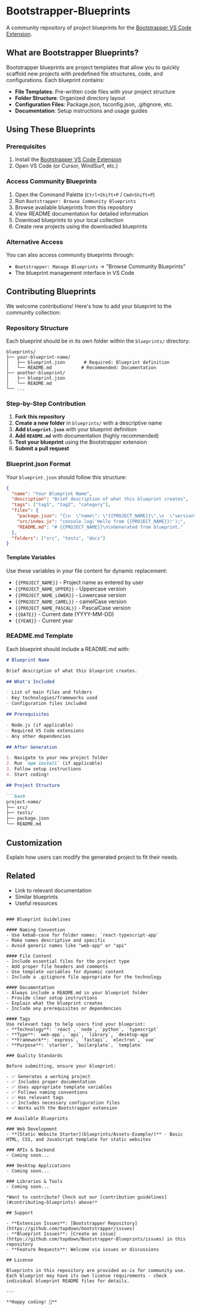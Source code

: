 # Bootstrapper-Blueprints

A community repository of project blueprints for the [Bootstrapper VS Code Extension](https://github.com/topdown/bootstrapper).

## What are Bootstrapper Blueprints?

Bootstrapper blueprints are project templates that allow you to quickly scaffold new projects with predefined file structures, code, and configurations. Each blueprint contains:

- **File Templates**: Pre-written code files with your project structure
- **Folder Structure**: Organized directory layout
- **Configuration Files**: Package.json, tsconfig.json, .gitignore, etc.
- **Documentation**: Setup instructions and usage guides

## Using These Blueprints

### Prerequisites

1. Install the [Bootstrapper VS Code Extension](https://github.com/topdown/bootstrapper)
2. Open VS Code (or Cursor, WindSurf, etc.)

### Access Community Blueprints

1. Open the Command Palette (`Ctrl+Shift+P` / `Cmd+Shift+P`)
2. Run `Bootstrapper: Browse Community Blueprints`
3. Browse available blueprints from this repository
4. View README documentation for detailed information
5. Download blueprints to your local collection
6. Create new projects using the downloaded blueprints

### Alternative Access

You can also access community blueprints through:
- `Bootstrapper: Manage Blueprints` → "Browse Community Blueprints"
- The blueprint management interface in VS Code

## Contributing Blueprints

We welcome contributions! Here's how to add your blueprint to the community collection:

### Repository Structure

Each blueprint should be in its own folder within the `blueprints/` directory:

```
blueprints/
├── your-blueprint-name/
│   ├── blueprint.json       # Required: Blueprint definition
│   └── README.md           # Recommended: Documentation
├── another-blueprint/
│   ├── blueprint.json
│   └── README.md
└── ...
```

### Step-by-Step Contribution

1. **Fork this repository**
2. **Create a new folder** in `blueprints/` with a descriptive name
3. **Add `blueprint.json`** with your blueprint definition
4. **Add `README.md`** with documentation (highly recommended)
5. **Test your blueprint** using the Bootstrapper extension
6. **Submit a pull request**

### Blueprint.json Format

Your `blueprint.json` should follow this structure:

```json
{
  "name": "Your Blueprint Name",
  "description": "Brief description of what this blueprint creates",
  "tags": ["tag1", "tag2", "category"],
  "files": {
    "package.json": "{\n  \"name\": \"{{PROJECT_NAME}}\",\n  \"version\": \"1.0.0\"\n}",
    "src/index.js": "console.log('Hello from {{PROJECT_NAME}}!');",
    "README.md": "# {{PROJECT_NAME}}\n\nGenerated from blueprint."
  },
  "folders": ["src", "tests", "docs"]
}
```

#### Template Variables

Use these variables in your file content for dynamic replacement:

- `{{PROJECT_NAME}}` - Project name as entered by user
- `{{PROJECT_NAME_UPPER}}` - Uppercase version
- `{{PROJECT_NAME_LOWER}}` - Lowercase version  
- `{{PROJECT_NAME_CAMEL}}` - camelCase version
- `{{PROJECT_NAME_PASCAL}}` - PascalCase version
- `{{DATE}}` - Current date (YYYY-MM-DD)
- `{{YEAR}}` - Current year

### README.md Template

Each blueprint should include a README.md with:

```markdown
# Blueprint Name

Brief description of what this blueprint creates.

## What's Included

- List of main files and folders
- Key technologies/frameworks used
- Configuration files included

## Prerequisites

- Node.js (if applicable)
- Required VS Code extensions
- Any other dependencies

## After Generation

1. Navigate to your new project folder
2. Run `npm install` (if applicable)
3. Follow setup instructions
4. Start coding!

## Project Structure

```bash
project-name/
├── src/
├── tests/
├── package.json
└── README.md
```

## Customization

Explain how users can modify the generated project to fit their needs.

## Related

- Link to relevant documentation
- Similar blueprints
- Useful resources
```

### Blueprint Guidelines

#### Naming Convention
- Use kebab-case for folder names: `react-typescript-app`
- Make names descriptive and specific
- Avoid generic names like "web-app" or "api"

#### File Content
- Include essential files for the project type
- Add proper file headers and comments
- Use template variables for dynamic content
- Include a .gitignore file appropriate for the technology

#### Documentation
- Always include a README.md in your blueprint folder
- Provide clear setup instructions
- Explain what the blueprint creates
- Include any prerequisites or dependencies

#### Tags
Use relevant tags to help users find your blueprint:
- **Technology**: `react`, `node`, `python`, `typescript`
- **Type**: `web-app`, `api`, `library`, `desktop-app`
- **Framework**: `express`, `fastapi`, `electron`, `vue`
- **Purpose**: `starter`, `boilerplate`, `template`

### Quality Standards

Before submitting, ensure your blueprint:

- ✅ Generates a working project
- ✅ Includes proper documentation
- ✅ Uses appropriate template variables
- ✅ Follows naming conventions
- ✅ Has relevant tags
- ✅ Includes necessary configuration files
- ✅ Works with the Bootstrapper extension

## Available Blueprints

### Web Development
- **[Static Website Starter](blueprints/Assets-Example/)** - Basic HTML, CSS, and JavaScript template for static websites

### APIs & Backend
- Coming soon...

### Desktop Applications
- Coming soon...

### Libraries & Tools
- Coming soon...

*Want to contribute? Check out our [contribution guidelines](#contributing-blueprints) above!*

## Support

- **Extension Issues**: [Bootstrapper Repository](https://github.com/topdown/bootstrapper/issues)
- **Blueprint Issues**: [Create an issue](https://github.com/topdown/Bootstrapper-Blueprints/issues) in this repository
- **Feature Requests**: Welcome via issues or discussions

## License

Blueprints in this repository are provided as-is for community use. Each blueprint may have its own license requirements - check individual blueprint README files for details.

---

**Happy coding! 🚀**